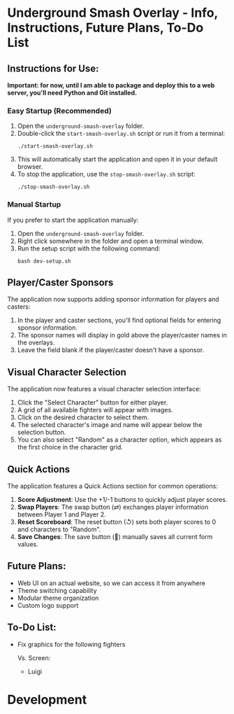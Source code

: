 # Underground Smash Overlay - Info, Instructions, Future Plans, To-Do List

## Instructions for Use:

**Important: for now, until I am able to package and deploy this to a web server, you'll need Python and Git installed.**

### Easy Startup (Recommended)

1. Open the `underground-smash-overlay` folder.
2. Double-click the `start-smash-overlay.sh` script or run it from a terminal:
   ```
   ./start-smash-overlay.sh
   ```
3. This will automatically start the application and open it in your default browser.
4. To stop the application, use the `stop-smash-overlay.sh` script:
   ```
   ./stop-smash-overlay.sh
   ```

### Manual Startup

If you prefer to start the application manually:

1. Open the `underground-smash-overlay` folder.
2. Right click somewhere in the folder and open a terminal window.
3. Run the setup script with the following command:
   ```
   bash dev-setup.sh
   ```

## Player/Caster Sponsors

The application now supports adding sponsor information for players and casters:

1. In the player and caster sections, you'll find optional fields for entering sponsor information.
2. The sponsor names will display in gold above the player/caster names in the overlays.
3. Leave the field blank if the player/caster doesn't have a sponsor.

## Visual Character Selection

The application now features a visual character selection interface:

1. Click the "Select Character" button for either player.
2. A grid of all available fighters will appear with images.
3. Click on the desired character to select them.
4. The selected character's image and name will appear below the selection button.
5. You can also select "Random" as a character option, which appears as the first choice in the character grid.

## Quick Actions

The application features a Quick Actions section for common operations:

1. **Score Adjustment**: Use the +1/-1 buttons to quickly adjust player scores.
2. **Swap Players**: The swap button (⇄) exchanges player information between Player 1 and Player 2.
3. **Reset Scoreboard**: The reset button (↺) sets both player scores to 0 and characters to "Random".
4. **Save Changes**: The save button (💾) manually saves all current form values.

## Future Plans:

- Web UI on an actual website, so we can access it from anywhere
- Theme switching capability
- Modular theme organization
- Custom logo support

## To-Do List:
- Fix graphics for the following fighters

    Vs. Screen:
    - Luigi


# Development